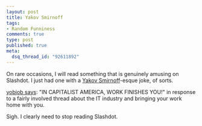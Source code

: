 ```yaml
--- 
layout: post
title: Yakov Smirnoff
tags: 
- Random Funniness
comments: true
type: post
published: true
meta: 
  dsq_thread_id: "92611892"
---
```

On rare occasions, I will read something that is genuinely amusing on Slashdot. I just had one with a <a href="http://en.wikipedia.org/wiki/Yakov_Smirnoff">Yakov Smirnoff</a>-esque joke, of sorts.

  <a href="http://ask.slashdot.org/comments.pl?sid=175041&cid=14554631">yobjob says</a>: "IN CAPITALIST AMERICA, WORK FINISHES YOU!" in response to a fairly involved thread about the IT industry and bringing your work home with you.

  Sigh. I clearly need to stop reading Slashdot.

